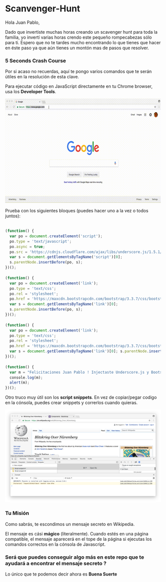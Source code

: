# Scanvenger-Hunt

Hola Juan Pablo,

Dado que invertiste muchas horas creando un scavenger hunt para toda la familia, yo invertí varias horas crendo este pequeño rompecabezas sólo para ti. Espero que no te tardes mucho encontrando lo que tienes que hacer en éste paso ya que aún tienes un montón mas de pasos que resolver.

### 5 Seconds Crash Course

Por si acaso no recuerdas, aquí te pongo varios comandos que te serán útiles en la resolución de esta clave.

Para ejecutar código en JavaScript directamente en tu Chrome browser, usa los **Developer Tools**.

![Chrome Developer Tools](https://github.com/Henddher/Scanvenger-Hunt/blob/master/out.gif)

Prueba con los siguientes bloques (puedes hacer uno a la vez o todos juntos):

```javascript

(function() { 
  var po = document.createElement('script');
  po.type = 'text/javascript'; 
  po.async = true; 
  po.src = 'https://cdnjs.cloudflare.com/ajax/libs/underscore.js/1.5.1/underscore-min.js'; 
  var s = document.getElementsByTagName('script')[0]; 
  s.parentNode.insertBefore(po, s); 
})();

(function() {
  var po = document.createElement('link'); 
  po.type = 'text/css'; 
  po.rel = 'stylesheet'; 
  po.href = 'https://maxcdn.bootstrapcdn.com/bootstrap/3.3.7/css/bootstrap.min.css'; 
  var s = document.getElementsByTagName('link')[0]; 
  s.parentNode.insertBefore(po, s); 
})();

(function() {
  var po = document.createElement('link'); 
  po.type = 'text/css'; 
  po.rel = 'stylesheet'; 
  po.href = 'https://maxcdn.bootstrapcdn.com/bootstrap/3.3.7/css/bootstrap-theme.min.css'; 
  var s = document.getElementsByTagName('link')[0]; s.parentNode.insertBefore(po, s); 
})();

(function() {
  var m = "Felicitaciones Juan Pablo ! Injectaste Underscore.js y Bootstrap ... ";
  console.log(m);
  alert(m);
})();

```

Otro truco muy útil son los **script snippets**. En vez de copiar/pegar codigo en la cónsola, puedes crear snippets y correrlos cuando quieras. 

![Snippets](https://github.com/Henddher/Scanvenger-Hunt/blob/master/Screen%20Shot%202017-12-23%20at%204.57.11%20PM.png)

### Tu Misión

Como sabrás, te escondimos un mensaje secreto en Wikipedia. 

El mensaje es cási **mágico** (literalmente). Cuando estés en una página compatible, el mensaje aparecerá en el tope de la página si ejecutas los comandos correctos en la cónsola de Javascript.

### Será que puedes conseguir algo más en este repo que te ayudará a encontrar el mensaje secreto ?

Lo único que te podemos decir ahora es **Buena Suerte** 
